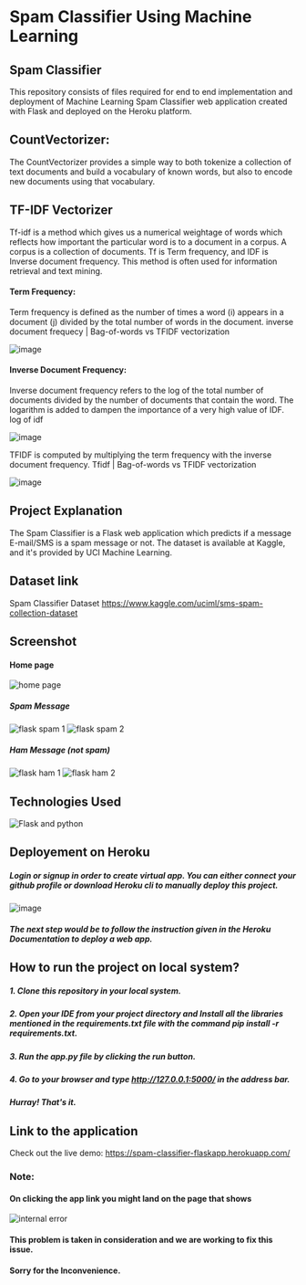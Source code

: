 # Spam Classifier Using Machine Learning
## Spam Classifier
This repository consists of files required for end to end implementation and deployment of Machine Learning Spam Classifier web application created with Flask and deployed on the Heroku platform.

## CountVectorizer:

The CountVectorizer provides a simple way to both tokenize a collection of text documents and build a vocabulary of known words, but also to encode new documents using that vocabulary.

## TF-IDF Vectorizer
Tf-idf is a method which gives us a numerical weightage of words which reflects how important the particular word is to a document in a corpus. A corpus is a collection of documents. Tf is Term frequency, and IDF is Inverse document frequency. This method is often used for information retrieval and text mining.

#### Term Frequency:

Term frequency is defined as the number of times a word (i) appears in a document (j) divided by the total number of words in the document.
inverse document frequecy | Bag-of-words vs TFIDF vectorization

![image](https://user-images.githubusercontent.com/93968656/141609082-c3dd68c0-5860-422d-a602-149d816cef66.png)


#### Inverse Document Frequency:

Inverse document frequency refers to the log of the total number of documents divided by the number of documents that contain the word. The logarithm is added to dampen the importance of a very high value of IDF.
log of idf

![image](https://user-images.githubusercontent.com/93968656/141609074-128b69bc-3e78-4b5c-b1e1-d57605c54350.png)


TFIDF is computed by multiplying the term frequency with the inverse document frequency.
Tfidf | Bag-of-words vs TFIDF vectorization

![image](https://user-images.githubusercontent.com/93968656/141609069-1054a80d-1c3b-4514-9bf5-f1c7a1165eb4.png)

## Project Explanation
The Spam Classifier is a Flask web application which predicts if a message E-mail/SMS is a spam message or not. The dataset is available at Kaggle, and it's provided by UCI Machine Learning.

## Dataset link
Spam Classifier Dataset https://www.kaggle.com/uciml/sms-spam-collection-dataset

## Screenshot
#### Home page 
![home page](https://user-images.githubusercontent.com/93968656/141608503-3f5ee35f-63cb-4532-9e41-b8a597feb8a3.png)


##### Spam Message
![flask spam 1](https://user-images.githubusercontent.com/93968656/141608440-b94777b6-0983-42ce-b6d5-0c3f360101a8.png)
![flask spam 2](https://user-images.githubusercontent.com/93968656/141608448-67327b3c-068b-43ed-a863-286e3158df19.png)

##### Ham Message (not spam)

![flask ham 1](https://user-images.githubusercontent.com/93968656/141608456-e7acc362-16b0-4096-b25a-3e69ee861646.png)
![flask ham 2](https://user-images.githubusercontent.com/93968656/141608464-81c27124-1ed5-450b-91a2-3303f2807c63.png)

## Technologies Used

![Flask and python](https://user-images.githubusercontent.com/93968656/141474681-ea61de53-c27e-4818-b0a8-379371f84da0.png)

## Deployement on Heroku

##### Login or signup in order to create virtual app. You can either connect your github profile or download Heroku cli to manually deploy this project.
![image](https://user-images.githubusercontent.com/93968656/141474123-3dc0d678-af4b-4527-92af-17d05a5d0481.png)

##### The next step would be to follow the instruction given in the Heroku Documentation to deploy a web app.

## How to run the project on local system?
##### 1. Clone this repository in your local system.
##### 2. Open your IDE from your project directory and Install all the libraries mentioned in the requirements.txt file with the command pip install -r requirements.txt.
##### 3. Run the app.py file by clicking the run button.
##### 4. Go to your browser and type http://127.0.0.1:5000/ in the address bar.
##### Hurray! That's it.


## Link to the application
Check out the live demo: https://spam-classifier-flaskapp.herokuapp.com/

### Note:
#### On clicking the app link you might land on the page that shows
![internal error](https://user-images.githubusercontent.com/93968656/141607689-dcb16a81-b01f-4174-b9ce-27c9b0842521.png)

#### This problem is taken in consideration and we are working to fix this issue.
#### Sorry for the Inconvenience.

